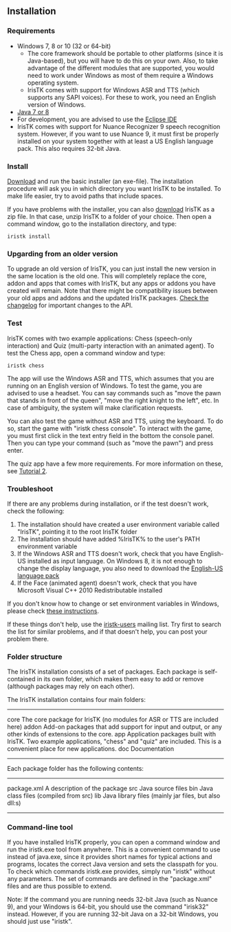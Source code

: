 ## Installation

### Requirements

* Windows 7, 8 or 10 (32 or 64-bit)
	* The core framework should be portable to other platforms (since it is Java-based), but you will have to do this on your own. Also, to take advantage of the different modules that are supported, you would need to work under Windows as most of them require a Windows operating system.
	* IrisTK comes with support for Windows ASR and TTS (which supports any SAPI voices). For these to work, you need an English version of Windows.
* [Java 7 or 8](https://www.java.com/en/download/)
* For development, you are advised to use the [Eclipse IDE](develop_in_eclipse.html)
* IrisTK comes with support for Nuance Recognizer 9 speech recognition system. However, if you want to use Nuance 9, it must first be properly installed on your system together with at least a US English language pack. This also requires 32-bit Java. 

###	Install 

[Download](download.html) and run the basic installer (an exe-file). The installation procedure will ask you in which directory you want IrisTK to be installed. To make life easier, try to avoid paths that include spaces.  

If you have problems with the installer, you can also [download](download.html) IrisTK as a zip file. In that case, unzip IrisTK to a folder of your choice. Then open a command window, go to the installation directory, and type:

```
iristk install
``` 

### Upgarding from an older version

To upgrade an old version of IrisTK, you can just install the new version in the same location is the old one. This will completely replace the core, addon and apps that comes with IrisTK, but any apps or addons you have created will remain. Note that there might be compatibility issues between your old apps and addons and the updated IrisTK packages. [Check the changelog](changelog.html) for important changes to the API.

### Test

IrisTK comes with two example applications: Chess (speech-only interaction) and Quiz (multi-party interaction with an animated agent). To test the Chess app, open a command window and type: 

```
iristk chess
``` 

The app will use the Windows ASR and TTS, which assumes that you are running on an English version of Windows. To test the game, you are advised to use a headset. You can say commands such as "move the pawn that stands in front of the queen", "move the right knight to the left", etc. In case of ambiguity, the system will make clarification requests. 

You can also test the game without ASR and TTS, using the keyboard. To do so, start the game with "iristk chess console". To interact with the game, you must first click in the text entry field in the bottom the console panel. Then you can type your command (such as "move the pawn") and press enter. 

The quiz app have a few more requirements. For more information on these, see [Tutorial 2](tutorial_sitint.html).  

### Troubleshoot

If there are any problems during installation, or if the test doesn't work, check the following:

1. The installation should have created a user environment variable called "IrisTK", pointing it to the root IrisTK folder
2. The installation should have added %IrisTK% to the user's PATH environment variable
3. If the Windows ASR and TTS doesn't work, check that you have English-US installed as input language. On Windows 8, it is not enough to change the display language, you also need to download the [English-US language pack](http://windows.microsoft.com/en-us/windows/language-packs#lptabs=win8)
4. If the Face (animated agent) doesn't work, check that you have Microsoft Visual C++ 2010 Redistributable installed

If you don't know how to change or set environment variables in Windows, please check [these instructions](http://www.java.com/en/download/help/path.xml).

If these things don't help, use the [iristk-users](http://groups.google.com/group/iristk-users) mailing list. Try first to search the list for similar problems, and if that doesn't help, you can post your problem there. 

###	Folder structure

The IrisTK installation consists of a set of packages. Each package is self-contained in its own folder, which makes them easy to add or remove (although packages may rely on each other). 

The IrisTK installation contains four main folders:

----------  -----------------------
core        The core package for IrisTK (no modules for ASR or TTS are included here)
addon       Add-on packages that add support for input and output, or any other kinds of extensions to the core. 
app         Application packages built with IrisTK. Two example applications, "chess" and "quiz" are included. This is a convenient place for new applications.
doc			Documentation		
----------  -----------------------

Each package folder has the following contents:

----------   -----------------------
package.xml  A description of the package
src          Java source files
bin          Java class files (compiled from src)
lib          Java library files (mainly jar files, but also dll:s)
----------   -----------------------

### Command-line tool

If you have installed IrisTK properly, you can open a command window and run the iristk.exe tool from anywhere. This is a convenient command to use instead of java.exe, since it provides short names for typical actions and programs, locates the correct Java version and sets the classpath for you. To check which commands iristk.exe provides, simply run "iristk" without any parameters. The set of commands are defined in the "package.xml" files and are thus possible to extend.

Note: If the command you are running needs 32-bit Java (such as Nuance 9), and your Windows is 64-bit, you should use the command "irisk32" instead. However, if you are running 32-bit Java on a 32-bit Windows, you should just use "iristk". 
